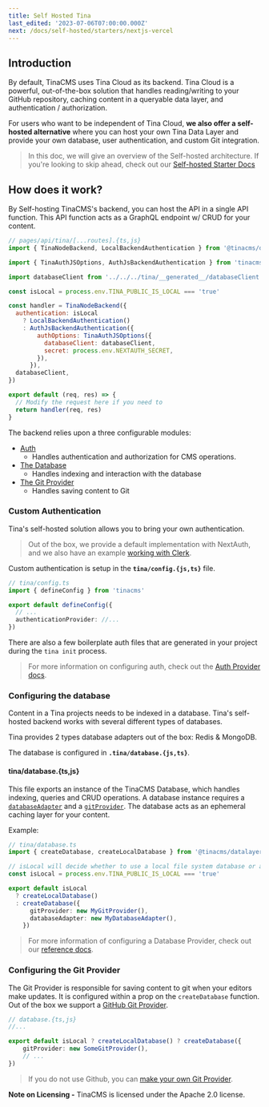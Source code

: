 ```yaml
---
title: Self Hosted Tina
last_edited: '2023-07-06T07:00:00.000Z'
next: /docs/self-hosted/starters/nextjs-vercel
---
```


## Introduction

By default, TinaCMS uses Tina Cloud as its backend. Tina Cloud is a powerful, out-of-the-box solution that handles reading/writing to your GitHub repository, caching content in a queryable data layer, and authentication / authorization.

For users who want to be independent of Tina Cloud, **we also offer a self-hosted alternative** where you can host your own Tina Data Layer and provide your own database, user authentication, and custom Git integration.

> In this doc, we will give an overview of the Self-hosted architecture. If you're looking to skip ahead, check out our [Self-hosted Starter Docs](/docs/self-hosted/starters/overview/)

## How does it work?

By Self-hosting TinaCMS's backend, you can host the API in a single API function. This API function acts as a GraphQL endpoint w/ CRUD for your content.

```js
// pages/api/tina/[...routes].{ts,js}
import { TinaNodeBackend, LocalBackendAuthentication } from '@tinacms/datalayer'

import { TinaAuthJSOptions, AuthJsBackendAuthentication } from 'tinacms-authjs'

import databaseClient from '../../../tina/__generated__/databaseClient'

const isLocal = process.env.TINA_PUBLIC_IS_LOCAL === 'true'

const handler = TinaNodeBackend({
  authentication: isLocal
    ? LocalBackendAuthentication()
    : AuthJsBackendAuthentication({
        authOptions: TinaAuthJSOptions({
          databaseClient: databaseClient,
          secret: process.env.NEXTAUTH_SECRET,
        }),
      }),
  databaseClient,
})

export default (req, res) => {
  // Modify the request here if you need to
  return handler(req, res)
}
```

The backend relies upon a three configurable modules:

- [Auth](/docs/self-hosted/authentication/overview)
  - Handles authentication and authorization for CMS operations.
- [The Database](/docs/reference/self-hosted/database-adapter/overview)
  - Handles indexing and interaction with the database
- [The Git Provider](/docs/reference/self-hosted/git-provider/overview)
  - Handles saving content to Git

### Custom Authentication

Tina's self-hosted solution allows you to bring your own authentication.

> Out of the box, we provide a default implementation with NextAuth, and we also have an example [working with Clerk](https://github.com/tinacms/tina-cloud-starter-self-hosted-clerk).

Custom authentication is setup in the **`tina/config.{js,ts}`** file.

```ts
// tina/config.ts
import { defineConfig } from 'tinacms'

export default defineConfig({
  // ...
  authenticationProvider: //...
})
```

There are also a few boilerplate auth files that are generated in your project during the `tina init` process.

> For more information on configuring auth, check out the [Auth Provider docs](/docs/reference/self-hosted/authentication-provider/overview/).

### Configuring the database

Content in a Tina projects needs to be indexed in a database. Tina's self-hosted backend works with several different types of databases.

Tina provides 2 types database adapters out of the box: Redis & MongoDB.

The database is configured in **`.tina/database.{js,ts}`**.

#### tina/database.{ts,js}

This file exports an instance of the TinaCMS Database, which handles indexing, queries and CRUD operations. A database instance requires a [`databaseAdapter`](/docs/reference/self-hosted/database-adapter/overview/) and a [`gitProvider`](/docs/reference/self-hosted/git-provider/overview/). The database acts as an ephemeral caching layer for your content.

Example:

```ts
// tina/database.ts
import { createDatabase, createLocalDatabase } from '@tinacms/datalayer'

// isLocal will decide whether to use a local file system database or a remote database
const isLocal = process.env.TINA_PUBLIC_IS_LOCAL === 'true'

export default isLocal
  ? createLocalDatabase()
  : createDatabase({
      gitProvider: new MyGitProvider(),
      databaseAdapter: new MyDatabaseAdapter(),
    })
```

> For more information of configuring a Database Provider, check out our [reference docs](/docs/reference/self-hosted/database-adapter/overview/).

### Configuring the Git Provider

The Git Provider is responsible for saving content to git when your editors make updates. It is configured within a prop on the `createDatabase` function. Out of the box we support a [GitHub Git Provider](/docs/reference/self-hosted/git-provider/github).

```ts
// database.{ts,js}
//...

export default isLocal ? createLocalDatabase() ? createDatabase({
    gitProvider: new SomeGitProvider(),
    // ...
})
```

> If you do not use Github, you can [make your own Git Provider](/docs/reference/self-hosted/git-provider/make-your-own).

**Note on Licensing -** TinaCMS is licensed under the Apache 2.0 license.
